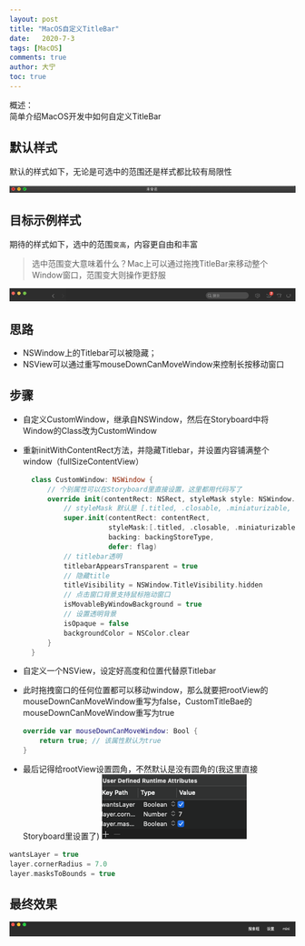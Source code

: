 ```yaml
---
layout: post
title: "MacOS自定义TitleBar"
date:   2020-7-3
tags: [MacOS]
comments: true
author: 大宁
toc: true
---
```


概述：<br>
简单介绍MacOS开发中如何自定义TitleBar

<!-- more -->

## 默认样式

默认的样式如下，无论是可选中的范围还是样式都比较有局限性

![示例](../images/MacOSCustomTB/defaultTitleBar.png)

## 目标示例样式

期待的样式如下，选中的范围`变高`，内容更自由和丰富
>选中范围变大意味着什么？Mac上可以通过拖拽TitleBar来移动整个Window窗口，范围变大则操作更舒服

![示例](../images/MacOSCustomTB/targetStyle.png)

## 思路 

-  NSWindow上的Titlebar可以被隐藏；
-  NSView可以通过重写mouseDownCanMoveWindow来控制长按移动窗口

## 步骤

- 自定义CustomWindow，继承自NSWindow，然后在Storyboard中将Window的Class改为CustomWindow
- 重新initWithContentRect方法，并隐藏Titlebar，并设置内容铺满整个window（fullSizeContentView）

  ```swift
    class CustomWindow: NSWindow {
        // 个别属性可以在Storyboard里直接设置，这里都用代码写了
        override init(contentRect: NSRect, styleMask style: NSWindow.StyleMask, backing backingStoreType: NSWindow.BackingStoreType, defer flag: Bool) {
            // styleMask 默认是 [.titled, .closable, .miniaturizable, .resizable]
            super.init(contentRect: contentRect,
                       styleMask:[.titled, .closable, .miniaturizable, .resizable, .fullSizeContentView],
                       backing: backingStoreType,
                       defer: flag)
            // titlebar透明
            titlebarAppearsTransparent = true
            // 隐藏title
            titleVisibility = NSWindow.TitleVisibility.hidden
            // 点击窗口背景支持鼠标拖动窗口
            isMovableByWindowBackground = true
            // 设置透明背景
            isOpaque = false
            backgroundColor = NSColor.clear
        }
    }
  ```

- 自定义一个NSView，设定好高度和位置代替原Titlebar
- 此时拖拽窗口的任何位置都可以移动window，那么就要把rootView的mouseDownCanMoveWindow重写为false，CustomTitleBae的mouseDownCanMoveWindow重写为true

    ```swift
    override var mouseDownCanMoveWindow: Bool {
        return true; // 该属性默认为true
    }
    ```
- 最后记得给rootView设置圆角，不然默认是没有圆角的(我这里直接Storyboard里设置了)
![示例](../images/MacOSCustomTB/layerSetting.png)
```swift
wantsLayer = true
layer.cornerRadius = 7.0
layer.masksToBounds = true
```

## 最终效果

![示例](../images/MacOSCustomTB/resultStyle.png)
